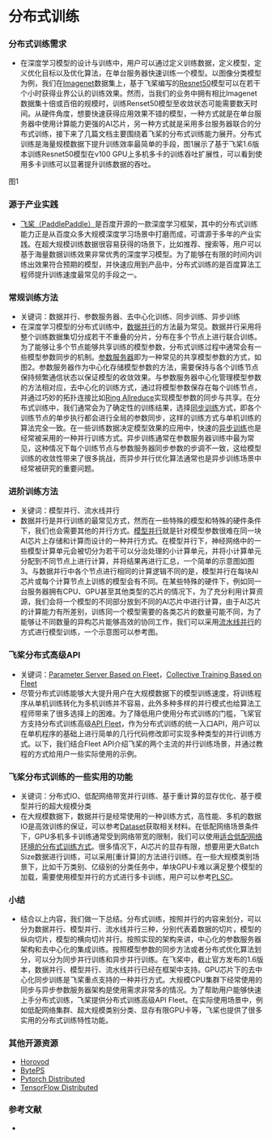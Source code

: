 # 分布式训练

### 分布式训练需求
- 在深度学习模型的设计与训练中，用户可以通过定义训练数据，定义模型，定义优化目标以及优化算法，在单台服务器快速训练一个模型。以图像分类模型为例，我们在[Imagenet](http://www.image-net.org/)数据集上，基于飞桨编写的[Resnet50](https://arxiv.org/pdf/1512.03385.pdf)模型可以在若干个小时获得业界公认的训练效果。然而，当我们的业务中拥有相比Imagenet数据集十倍或百倍的规模时，训练Renset50模型至收敛状态可能需要数天时间。从硬件角度，想要快速获得应用效果不错的模型，一种方式就是在单台服务器中使用计算能力更强的AI芯片，另一种方式就是采用多台服务器联合的分布式训练，接下来了几篇文档主要围绕着飞桨的分布式训练能力展开。分布式训练是海量规模数据下提升训练效率最简单的手段，图1展示了基于飞桨1.6版本训练Resnet50模型在v100 GPU上多机多卡的训练吞吐扩展性，可以看到使用多卡训练可以显著提升训练数据的吞吐。

图1

### 源于产业实践
- [飞桨（PaddlePaddle）](https://github.com/PaddlePaddle/Paddle)是百度开源的一款深度学习框架，其中的分布式训练能力正是从百度众多大规模深度学习场景中打磨而成，可谓源于多年的产业实践。在超大规模训练数据很容易获得的场景下，比如推荐、搜索等，用户可以基于海量数据训练效果非常优秀的深度学习模型。为了能够在有限的时间内训练出效果符合预期的模型，并快速应用到产品中，分布式训练的是百度算法工程师提升训练速度最常见的手段之一。

### 常规训练方法
- 关键词：数据并行、参数服务器、去中心化训练、同步训练、异步训练
- 在深度学习模型的分布式训练中，[数据并行](https://static.googleusercontent.com/media/research.google.com/zh-CN//archive/large_deep_networks_nips2012.pdf)的方法最为常见。数据并行采用将整个训练数据集切分成若干不重叠的分片，分布在多个节点上进行联合训练。为了能够让多个节点能够共享训练的模型参数，分布式训练过程中通常会有一些模型参数同步的机制。[参数服务器](https://www.cs.cmu.edu/~muli/file/parameter_server_osdi14.pdf)即为一种常见的共享模型参数的方式，如图2。参数服务器作为中心化存储模型参数的方法，需要保持与各个训练节点保持频繁通信状态以保证模型的收敛效果。与参数服务器中心化管理模型参数的方法相对应，去中心化的训练方式，通过将模型参数保存在每个训练节点，并通过巧妙的拓扑连接比如[Ring Allreduce](https://github.com/baidu-research/baidu-allreduce)实现模型参数的同步与共享。在分布式训练中，我们通常会为了确定性的训练结果，选择[同步训练](https://openreview.net/pdf?id=D1VDZ5kMAu5jEJ1zfEWL)方式，即各个训练节点的单步执行都会进行全局的参数同步，这样的训练方式与单机训练的算法完全一致。在一些训练数据决定模型效果的应用中，快速的[异步训练](https://static.googleusercontent.com/media/research.google.com/zh-CN//archive/large_deep_networks_nips2012.pdf)也是经常被采用的一种并行训练方式。异步训练通常在参数服务器训练中最为常见，这种情况下每个训练节点与参数服务器同步参数的步调不一致，这给模型训练的收敛性带来了很多挑战，而异步并行优化算法通常也是异步训练场景中经常被研究的重要问题。

### 进阶训练方法
- 关键词：模型并行、流水线并行
- 数据并行是并行训练的最常见方式，然而在一些特殊的模型和特殊的硬件条件下，我们也会需要其他的并行方式。[模型并行]()就是针对模型参数很难在同一块AI芯片上存储和计算而设计的一种并行方式。在模型并行下，神经网络中的一些模型计算单元会被切分为若干可以分治处理的小计算单元，并将小计算单元分配到不同节点上进行计算，并将结果再进行汇总，一个简单的示意图如图3。与数据并行中各个节点进行相同的计算逻辑不同的是，模型并行在每块AI芯片或每个计算节点上训练的模型会有不同。在某些特殊的硬件下，例如同一台服务器拥有CPU、GPU甚至其他类型的芯片的情况下，为了充分利用计算资源，我们会将一个模型的不同部分放到不同的AI芯片中进行计算，由于AI芯片的计算能力有所差别，训练同一个模型需要的各类芯片的数量可能不同，为了能够让不同数量的异构芯片能够高效的协同工作，我们可以采用[流水线并行]()的方式进行模型训练，一个示意图可以参考图。

### 飞桨分布式高级API
- 关键词：[Parameter Server Based on Fleet]()，[Collective Training Based on Fleet]()
- 尽管分布式训练能够大大提升用户在大规模数据下的模型训练速度，将训练程序从单机训练转化为多机训练并不容易，此外多种多样的并行模式也给算法工程师带来了很多选择上的困难。为了降低用户使用分布式训练的门槛，飞桨官方支持分布式训练高级[API Fleet]()，作为分布式训练的统一入口API，用户可以在单机程序的基础上进行简单的几行代码修改即可实现多种类型的并行训练方式。以下，我们结合Fleet API介绍飞桨的两个主流的并行训练场景，并通过教程的方式给用户一些实际使用的示例。

### 飞桨分布式训练的一些实用的功能
- 关键词：分布式IO、低配网络带宽并行训练、基于重计算的显存优化、基于模型并行的超大规模分类
- 在大规模数据下，数据并行是经常使用的一种训练方式，高性能、多机的数据IO是高效训练的保证，可以参考[Dataset]()获取相关材料。在低配网络场景条件下，GPU多机多卡训练通常受到网络带宽的限制，我们可以使用[适合低配网络环境的分布式训练方式](DGC/GEO/LocalSGD)。很多情况下，AI芯片的显存有限，想要用更大Batch Size数据进行训练，可以采用[重计算]的方法进行训练。在一些大规模类别场景下，比如千万类别、亿级别的分类任务中，单块GPU卡难以满足整个模型的加载，需要使用模型并行的方式进行多卡训练，用户可以参考[PLSC](https://github.com/PaddlePaddle/PLSC)。

### 小结
- 结合以上内容，我们做一下总结。分布式训练，按照并行的内容来划分，可以分为数据并行、模型并行、流水线并行三种，分别代表着数据的切片，模型的纵向切片，模型的横向切片并行。按照实现的架构来讲，中心化的参数服务器架构和去中心化的集成训练。按照模型参数的同步方法或者分布式优化算法划分，可以分为同步并行训练和异步并行训练。在飞桨中，截止官方发布的1.6版本，数据并行、模型并行、流水线并行已经在框架中支持。GPU芯片下的去中心化同步训练是飞桨重点支持的一种并行方式。大规模CPU集群下经常使用的同步与异步参数服务器架构是使用需求非常多的情况。为了帮助用户能够快速上手分布式训练，飞桨提供分布式训练高级API Fleet。在实际使用场景中，例如低配网络集群、超大规模类别分类、显存有限GPU卡等，飞桨也提供了很多实用的分布式训练特性功能。

### 其他开源资源

- [Horovod](https://github.com/horovod/horovod)
- [BytePS](https://github.com/bytedance/byteps)
- [Pytorch Distributed](https://pytorch.org/tutorials/intermediate/dist_tuto.html)
- [TensorFlow Distributed](https://www.tensorflow.org/guide/distributed_training)

### 参考文献
- 
